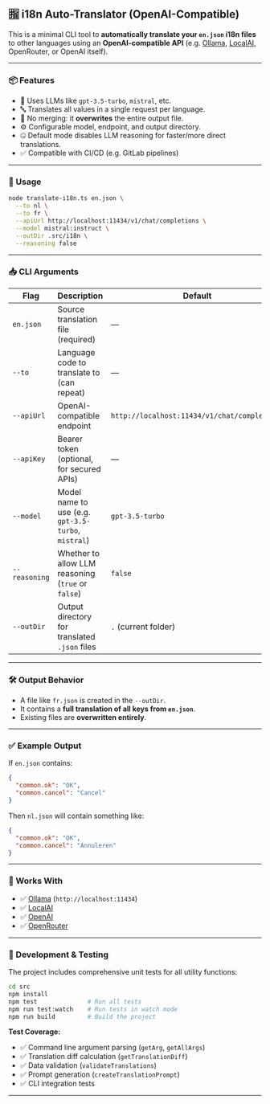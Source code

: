 ## 🈯️ i18n Auto-Translator (OpenAI-Compatible)

This is a minimal CLI tool to **automatically translate your `en.json` i18n files** to other languages using an **OpenAI-compatible API** (e.g. [Ollama](https://ollama.com), [LocalAI](https://localai.io), OpenRouter, or OpenAI itself).

---

### 📦 Features

* 🧠 Uses LLMs like `gpt-3.5-turbo`, `mistral`, etc.
* 🔤 Translates all values in a single request per language.
* 🧹 No merging: it **overwrites** the entire output file.
* ⚙️ Configurable model, endpoint, and output directory.
* 🤐 Default mode disables LLM reasoning for faster/more direct translations.
* ✅ Compatible with CI/CD (e.g. GitLab pipelines)

---

### 🚀 Usage

```bash
node translate-i18n.ts en.json \
  --to nl \
  --to fr \
  --apiUrl http://localhost:11434/v1/chat/completions \
  --model mistral:instruct \
  --outDir .src/i18n \
  --reasoning false
```

---

### 📥 CLI Arguments

| Flag          | Description                                         | Default                                      |
| ------------- | --------------------------------------------------- | -------------------------------------------- |
| `en.json`     | Source translation file (required)                  | —                                            |
| `--to`        | Language code to translate to (can repeat)          | —                                            |
| `--apiUrl`    | OpenAI-compatible endpoint                          | `http://localhost:11434/v1/chat/completions` |
| `--apiKey`    | Bearer token (optional, for secured APIs)           | —                                            |
| `--model`     | Model name to use (e.g. `gpt-3.5-turbo`, `mistral`) | `gpt-3.5-turbo`                              |
| `--reasoning` | Whether to allow LLM reasoning (`true` or `false`)  | `false`                                      |
| `--outDir`    | Output directory for translated `.json` files       | `.` (current folder)                         |

---

### 🛠 Output Behavior

* A file like `fr.json` is created in the `--outDir`.
* It contains a **full translation of all keys from `en.json`**.
* Existing files are **overwritten entirely**.

---

### ✅ Example Output

If `en.json` contains:

```json
{
  "common.ok": "OK",
  "common.cancel": "Cancel"
}
```

Then `nl.json` will contain something like:

```json
{
  "common.ok": "OK",
  "common.cancel": "Annuleren"
}
```

---

### 🧪 Works With

* ✅ [Ollama](https://ollama.com) (`http://localhost:11434`)
* ✅ [LocalAI](https://localai.io/)
* ✅ [OpenAI](https://openai.com/)
* ✅ [OpenRouter](https://openrouter.ai/)

---

### 🧪 Development & Testing

The project includes comprehensive unit tests for all utility functions:

```bash
cd src
npm install
npm test              # Run all tests
npm run test:watch    # Run tests in watch mode
npm run build         # Build the project
```

**Test Coverage:**
- ✅ Command line argument parsing (`getArg`, `getAllArgs`)
- ✅ Translation diff calculation (`getTranslationDiff`)
- ✅ Data validation (`validateTranslations`)
- ✅ Prompt generation (`createTranslationPrompt`)
- ✅ CLI integration tests

---